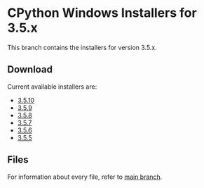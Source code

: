 # CPython Windows Installers for 3.5.x

This branch contains the installers for version 3.5.x.

## Download

Current available installers are:

- [3.5.10](./releases/3.5/3.5.10/)
- [3.5.9](./releases/3.5/3.5.9/)
- [3.5.8](./releases/3.5/3.5.8/)
- [3.5.7](./releases/3.5/3.5.7/)
- [3.5.6](./releases/3.5/3.5.6/)
- [3.5.5](./releases/3.5/3.5.5/)

## Files

For information about every file, refer to [main branch](https://github.com/lombervid/cpython-win-installer#files).
